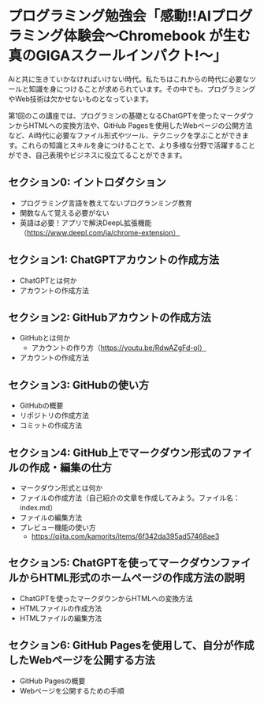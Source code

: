 # プログラミング勉強会「感動!!AIプログラミング体験会～Chromebook が生む真のGIGAスクールインパクト!～」

Aiと共に生きていかなければいけない時代。私たちはこれからの時代に必要なツールと知識を身につけることが求められています。その中でも、プログラミングやWeb技術は欠かせないものとなっています。

第1回のこの講座では、プログラミンの基礎となるChatGPTを使ったマークダウンからHTMLへの変換方法や、GitHub Pagesを使用したWebページの公開方法など、Ai時代に必要なファイル形式やツール、テクニックを学ぶことができます。これらの知識とスキルを身につけることで、より多様な分野で活躍することができ、自己表現やビジネスに役立てることができます。

## セクション0: イントロダクション
- プログラミング言語を教えてないプログランミング教育
- 関数なんて覚える必要がない
- 英語は必要！アプリで解決DeepL拡張機能（https://www.deepl.com/ja/chrome-extension）
## セクション1: ChatGPTアカウントの作成方法
- ChatGPTとは何か
- アカウントの作成方法

## セクション2: GitHubアカウントの作成方法
- GitHubとは何か
  - アカウントの作り方（https://youtu.be/RdwAZgFd-oI） 
- アカウントの作成方法

## セクション3: GitHubの使い方
- GitHubの概要
- リポジトリの作成方法
- コミットの作成方法

## セクション4: GitHub上でマークダウン形式のファイルの作成・編集の仕方
- マークダウン形式とは何か
- ファイルの作成方法（自己紹介の文章を作成してみよう。ファイル名：index.md）
- ファイルの編集方法
- プレビュー機能の使い方
  - https://qiita.com/kamorits/items/6f342da395ad57468ae3 

## セクション5: ChatGPTを使ってマークダウンファイルからHTML形式のホームページの作成方法の説明
- ChatGPTを使ったマークダウンからHTMLへの変換方法
- HTMLファイルの作成方法
- HTMLファイルの編集方法

## セクション6: GitHub Pagesを使用して、自分が作成したWebページを公開する方法
- GitHub Pagesの概要
- Webページを公開するための手順
